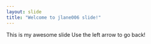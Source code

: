```yaml
---
layout: slide
title: "Welcome to jlane006 slide!"
---
```

This is my awesome slide
Use the left arrow to go back!
